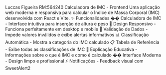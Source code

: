 Luccas Figueira RM:564240
Calculadora de IMC - Frontend
Uma aplicação web moderna e responsiva para calcular o Índice de Massa Corporal (IMC) desenvolvida com React e Vite.
✨ Funcionalidades
�� Calculadora de IMC - Interface intuitiva para inserção de altura e peso
📱 Design Responsivo - Funciona perfeitamente em desktop e mobile
🎯 Validação de Dados - Impede valores inválidos e exibe alertas informativos
📊 Classificação Automática - Mostra a categoria do IMC calculado
📋 Tabela de Referência - Exibe todas as classificações de IMC
📖 Explicação Educativa - Informações sobre o que é IMC e como é calculado
�� Interface Moderna - Design limpo e profissional
⚡ Notificações - Feedback visual com SweetAlert2
